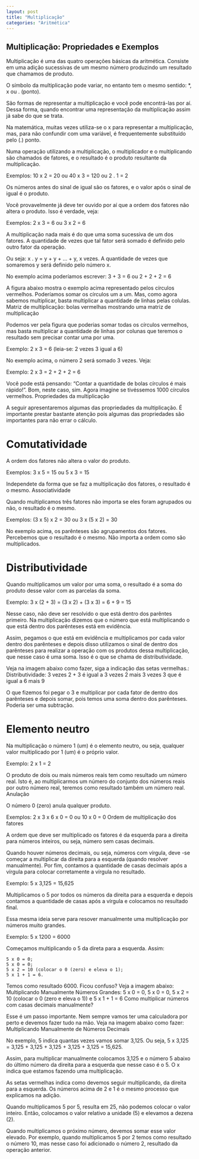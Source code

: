 ```yaml
---
layout: post
title: "Multiplicação" 
categories: "Aritmética"
---
```



## Multiplicação: Propriedades e Exemplos

Multiplicação é uma das quatro operações básicas da aritmética. Consiste em uma adição sucessivas de um mesmo número produzindo um resultado que chamamos de produto.

O símbolo da multiplicação pode variar, no entanto tem o mesmo sentido: *, x ou . (ponto).

São formas de representar a multiplicação e você pode encontrá-las por aí. Dessa forma, quando encontrar uma representação da multiplicação assim já sabe do que se trata.

Na matemática, muitas vezes utiliza-se o x para representar a multiplicação, mas, para não confundir com uma variável, é frequentemente substituído pelo (.) ponto.

Numa operação utilizando a multiplicação, o multiplicador e o multiplicando são chamados de fatores, e o resultado é o produto resultante da multiplicação.

Exemplos: 10 x 2 = 20 ou 40 x 3 = 120 ou 2 . 1 = 2

Os números antes do sinal de igual são os fatores, e o valor após o sinal de igual é o produto.

Você provavelmente já deve ter ouvido por aí que a ordem dos fatores não altera o produto. Isso é verdade, veja:

Exemplos: 2 x 3 = 6 ou 3 x 2 = 6

A multiplicação nada mais é do que uma soma sucessiva de um dos fatores. A quantidade de vezes que tal fator será somado é definido pelo outro fator da operação.

Ou seja: x . y = y + y + … + y, x vezes. A quantidade de vezes que somaremos y será definido pelo número x.

No exemplo acima poderíamos escrever: 3 + 3 = 6 ou 2 + 2 + 2 = 6

A figura abaixo mostra o exemplo acima representado pelos círculos vermelhos. Poderíamos somar os círculos um a um. Mas, como agora sabemos multiplicar, basta multiplicar a quantidade de linhas pelas colulas.
Matriz de multiplicação: bolas vermelhas mostrando uma matriz de multiplicação

Podemos ver pela figura que poderias somar todas os círculos vermelhos, mas basta multiplicar a quantidade de linhas por colunas que teremos o resultado sem precisar contar uma por uma.

Exemplo: 2 x 3 = 6 (leia-se: 2 vezes 3 igual a 6)

No exemplo acima, o número 2 será somado 3 vezes. Veja:

Exemplo: 2 x 3 = 2 + 2 + 2 = 6

Você pode está pensando: “Contar a quantidade de bolas círculos é mais rápido!”. Bom, neste caso, sim. Agora imagine se tivéssemos 1000 círculos vermelhos.
Propriedades da multiplicação

A seguir apresentaremos algumas das propriedades da multiplicação. É importante prestar bastante atenção pois algumas das propriedades são importantes para não errar o cálculo.

# Comutatividade

A ordem dos fatores não altera o valor do produto.

Exemplos: 3 x 5 = 15 ou 5 x 3 = 15

Independete da forma que se faz a multiplicação dos fatores, o resultado é o mesmo.
Associatividade

Quando multiplicamos três fatores não importa se eles foram agrupados ou não, o resultado é o mesmo.

Exemplos: (3 x 5) x 2 = 30 ou 3 x (5 x 2) = 30

No exemplo acima, os parênteses são agrupamentos dos fatores. Percebemos que o resultado é o mesmo. Não importa a ordem como são multiplicados.

# Distributividade

Quando multiplicamos um valor por uma soma, o resultado é a soma do produto desse valor com as parcelas da soma.

Exemplo: 3 x (2 + 3) = (3 x 2) + (3 x 3) = 6 + 9 = 15

Nesse caso, não deve ser resolvido o que está dentro dos parêntes primeiro. Na multiplicação dizemos que o número que está multiplicando o que está dentro dos parênteses está em evidência.

Assim, pegamos o que está em evidência e multiplicamos por cada valor dentro dos parênteses e depois disso utilizamos o sinal de dentro dos parênteses para realizar a operação com os produtos dessa multiplicação, que nesse caso é uma soma. Isso é o que se chama de distributividade.

Veja na imagem abaixo como fazer, siga a indicação das setas vermelhas.:
Distributividade: 3 vezes 2 + 3 é igual a 3 vezes 2 mais 3 vezes 3 que é igual a 6 mais 9

O que fizemos foi pegar o 3 e multiplicar por cada fator de dentro dos parênteses e depois somar, pois temos uma soma dentro dos parênteses. Poderia ser uma subtração.

# Elemento neutro

Na multiplicação o número 1 (um) é o elemento neutro, ou seja, qualquer valor multiplicado por 1 (um) é o próprio valor.

Exemplo: 2 x 1 = 2

O produto de dois ou mais números reais tem como resultado um número real. Isto é, ao multiplicarmos um número do conjunto dos números reais por outro número real, teremos como resultado também um número real.
Anulação

O número 0 (zero) anula qualquer produto.

Exemplos: 2 x 3 x 6 x 0 = 0 ou 10 x 0 = 0
Ordem de multiplicação dos fatores

A ordem que deve ser multiplicado os fatores é da esquerda para a direita para números inteiros, ou seja, número sem casas decimais.

Quando houver números decimais, ou seja, números com vírgula, deve -se começar a multiplicar da direita para a esquerda (quando resolver manualmente). Por fim, contamos a quantidade de casas decimais após a vírgula para colocar corretamente a vírgula no resultado.

Exemplo: 5 x 3,125 = 15,625

Multiplicamos o 5 por todos os números da direita para a esquerda e depois contamos a quantidade de casas após a vírgula e colocamos no resultado final.

Essa mesma ideia serve para resover manualmente uma multiplicação por números muito grandes.

Exemplo: 5 x 1200 = 6000

Começamos multiplicando o 5 da direta para a esquerda. Assim:

    5 x 0 = 0;
    5 x 0 = 0;
    5 x 2 = 10 (colocar o 0 (zero) e eleva o 1);
    5 x 1 + 1 = 6.

Temos como resultado 6000. Ficou confuso? Veja a imagem abaixo:
Multiplicando Manualmente Números Grandes: 5 x 0 = 0, 5 x 0 = 0, 5 x 2 = 10 (colocar o 0 (zero e eleva o 1)) e 5 x 1 + 1 = 6
Como multiplicar números com casas decimais manualmente?

Esse é um passo importante. Nem sempre vamos ter uma calculadora por perto e devemos fazer tudo na mão. Veja na imagem abaixo como fazer:
Multiplicando Manualmente de Números Decimais

No exemplo, 5 indica quantas vezes vamos somar 3,125. Ou seja, 5 x 3,125 = 3,125 + 3,125 + 3,125 + 3,125 + 3,125 = 15,625.

Assim, para multiplicar manualmente colocamos 3,125 e o número 5 abaixo do último número da direita para a esquerda que nesse caso é o 5. O x indica que estamos fazendo uma multiplicação.

As setas vermelhas indica como devemos seguir multiplicando, da direita para a esquerda. Os números acima de 2 e 1 é o mesmo processo que explicamos na adição.

Quando multiplicamos 5 por 5, resulta em 25, não podemos colocar o valor inteiro. Então, colocamos o valor relativo a unidade (5) e elevamos a dezena (2).

Quando multiplicamos o próximo número, devemos somar esse valor elevado. Por exemplo, quando multiplicamos 5 por 2 temos como resultado o número 10, mas nesse caso foi adicionado o número 2, resultado da operação anterior.
